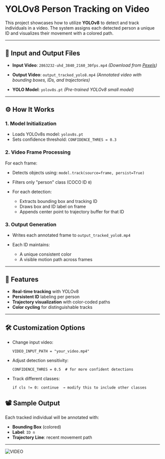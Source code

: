 
# YOLOv8 Person Tracking on Video

This project showcases how to utilize **YOLOv8** to detect and track individuals in a video. The system assigns each detected person a unique ID and visualizes their movement with a colored path.


---

## 📁 Input and Output Files

* **Input Video**: `2863232-uhd_3840_2160_30fps.mp4`
  *(Download from [Pexels](https://www.pexels.com/video/cars-stopping-at-a-pedestrian-crossing-2863232/))*

* **Output Video**: `output_tracked_yolo8.mp4`
  *(Annotated video with bounding boxes, IDs, and trajectories)*

* **YOLO Model**: `yolov8s.pt`
  *(Pre-trained YOLOv8 small model)*

---

## ⚙️ How It Works

### 1. Model Initialization

* Loads YOLOv8s model: `yolov8s.pt`
* Sets confidence threshold: `CONFIDENCE_THRES = 0.3`

### 2. Video Frame Processing

For each frame:

* Detects objects using:
  `model.track(source=frame, persist=True)`

* Filters only "person" class (COCO ID `0`)

* For each detection:

  * Extracts bounding box and tracking ID
  * Draws box and ID label on frame
  * Appends center point to trajectory buffer for that ID

### 3. Output Generation

* Writes each annotated frame to `output_tracked_yolo8.mp4`
* Each ID maintains:

  * A unique consistent color
  * A visible motion path across frames

---

## 🎨 Features

* **Real-time tracking** with YOLOv8 
* **Persistent ID** labeling per person
* **Trajectory visualization** with color-coded paths
* **Color cycling** for distinguishable tracks

---

## 🛠 Customization Options

* Change input video:

  ```
  VIDEO_INPUT_PATH = "your_video.mp4"
  ```

* Adjust detection sensitivity:

  ```
  CONFIDENCE_THRES = 0.5  # for more confident detections
  ```

* Track different classes:

  ```
  if cls != 0: continue  → modify this to include other classes
  ```


## 📽 Sample Output

Each tracked individual will be annotated with:

* **Bounding Box** (colored)
* **Label**: `ID n`
* **Trajectory Line**: recent movement path

---
![VIDEO](https://drive.google.com/file/d/1tPdlZQOj_1Bw8vMHsFOtT3NZrl4Ish9O/view?usp=sharing)

